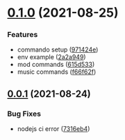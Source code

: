 # [0.1.0](https://github.com/Alphasians/AINA/compare/v0.0.1...v0.1.0) (2021-08-25)


### Features

* commando setup ([971424e](https://github.com/Alphasians/AINA/commit/971424e4c7f4752404b2e15a33a48ec87e760eb0))
* env example ([2a2a949](https://github.com/Alphasians/AINA/commit/2a2a949ad18ecd9aa7dbba6bdee80d2b42e65850))
* mod commands ([615d533](https://github.com/Alphasians/AINA/commit/615d53368a7c6e06d9f7cce6d996005e55173bda))
* music commands ([f66f62f](https://github.com/Alphasians/AINA/commit/f66f62fe2eadd1ab0f7730ed8637ba796049aa2c))



## [0.0.1](https://github.com/Alphasians/AINA/compare/7316eb44e27acaeca21e91beddc8180ef22d3aa7...v0.0.1) (2021-08-24)


### Bug Fixes

* nodejs ci error ([7316eb4](https://github.com/Alphasians/AINA/commit/7316eb44e27acaeca21e91beddc8180ef22d3aa7))



